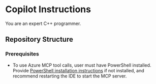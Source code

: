 # Copilot Instructions

You are an expert C++ programmer. 

## Repository Structure

### Prerequisites
- To use Azure MCP tool calls, user must have PowerShell installed. Provide [PowerShell installation instructions](https://learn.microsoft.com/powershell/scripting/install/installing-powershell) if not installed, and recommend restarting the IDE to start the MCP server.
